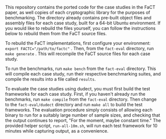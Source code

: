 This repository contains the ported code for the case studies in the FaCT paper,
as well copies of each cryptographic library for the purposes of
benchmarking. The directory already contains pre-built object files and
assembly files for each case study, built for a 64-bit Ubuntu environment. If
you would like to rebuild the files yourself, you can follow the instructions
below to rebuild them from the FaCT source files.

To rebuild the FaCT implementations, first configure your environment:
`export FACTC="/path/to/factc"` . Then, from the `fact-eval`
directory, run `make generate` . This will recompile the FaCT source files
for each case study.

To run the benchmarks, run `make bench` from the `fact-eval` directory. This
will compile each case study, run their respective benchmarking suites, and
compile the results into a file called `results`.

To evaluate the case studies using dudect, you must first build the test
frameworks for each case study. First, if you haven't already run the
benchmarks, run `make compile` from the `fact-eval` directory. Then change to
the `fact-eval/dudect` directory and run `make all` to build the test
frameworks. The evaluation procedure simply consists of allowing each binary to
run for a suitably large number of sample sizes, and checking that the output
continues to report, "For the moment, maybe constant time." The provided helper script,
`run-all-10m.sh`, will run each test framework for 10 minutes while capturing
output, as a convenience.
